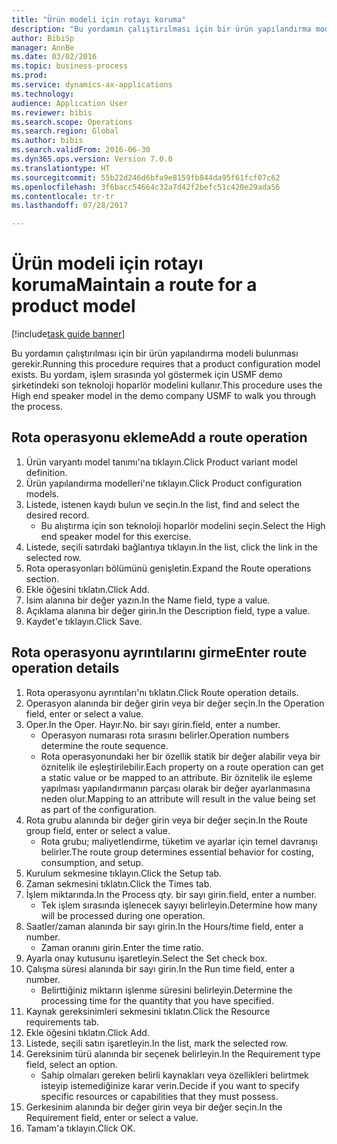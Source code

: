```yaml
--- 
title: "Ürün modeli için rotayı koruma"
description: "Bu yordamın çalıştırılması için bir ürün yapılandırma modeli bulunması gerekir."
author: BibiSp
manager: AnnBe
ms.date: 03/02/2016
ms.topic: business-process
ms.prod: 
ms.service: dynamics-ax-applications
ms.technology: 
audience: Application User
ms.reviewer: bibis
ms.search.scope: Operations
ms.search.region: Global
ms.author: bibis
ms.search.validFrom: 2016-06-30
ms.dyn365.ops.version: Version 7.0.0
ms.translationtype: HT
ms.sourcegitcommit: 55b22d246d6bfa9e8159fb844da95f61fcf07c62
ms.openlocfilehash: 3f6bacc54664c32a7d42f2befc51c420e29ada56
ms.contentlocale: tr-tr
ms.lasthandoff: 07/28/2017

---
```

# <a name="maintain-a-route-for-a-product-model"></a><span data-ttu-id="74883-103">Ürün modeli için rotayı koruma</span><span class="sxs-lookup"><span data-stu-id="74883-103">Maintain a route for a product model</span></span>

[!include[task guide banner](../../includes/task-guide-banner.md)]

<span data-ttu-id="74883-104">Bu yordamın çalıştırılması için bir ürün yapılandırma modeli bulunması gerekir.</span><span class="sxs-lookup"><span data-stu-id="74883-104">Running this procedure requires that a product configuration model exists.</span></span> <span data-ttu-id="74883-105">Bu yordam, işlem sırasında yol göstermek için USMF demo şirketindeki son teknoloji hoparlör modelini kullanır.</span><span class="sxs-lookup"><span data-stu-id="74883-105">This procedure uses the High end speaker model in the demo company USMF to walk you through the process.</span></span>


## <a name="add-a-route-operation"></a><span data-ttu-id="74883-106">Rota operasyonu ekleme</span><span class="sxs-lookup"><span data-stu-id="74883-106">Add a route operation</span></span>
1. <span data-ttu-id="74883-107">Ürün varyantı model tanımı'na tıklayın.</span><span class="sxs-lookup"><span data-stu-id="74883-107">Click Product variant model definition.</span></span>
2. <span data-ttu-id="74883-108">Ürün yapılandırma modelleri'ne tıklayın.</span><span class="sxs-lookup"><span data-stu-id="74883-108">Click Product configuration models.</span></span>
3. <span data-ttu-id="74883-109">Listede, istenen kaydı bulun ve seçin.</span><span class="sxs-lookup"><span data-stu-id="74883-109">In the list, find and select the desired record.</span></span>
    * <span data-ttu-id="74883-110">Bu alıştırma için son teknoloji hoparlör modelini seçin.</span><span class="sxs-lookup"><span data-stu-id="74883-110">Select the High end speaker model for this exercise.</span></span>  
4. <span data-ttu-id="74883-111">Listede, seçili satırdaki bağlantıya tıklayın.</span><span class="sxs-lookup"><span data-stu-id="74883-111">In the list, click the link in the selected row.</span></span>
5. <span data-ttu-id="74883-112">Rota operasyonları bölümünü genişletin.</span><span class="sxs-lookup"><span data-stu-id="74883-112">Expand the Route operations section.</span></span>
6. <span data-ttu-id="74883-113">Ekle öğesini tıklatın.</span><span class="sxs-lookup"><span data-stu-id="74883-113">Click Add.</span></span>
7. <span data-ttu-id="74883-114">İsim alanına bir değer yazın.</span><span class="sxs-lookup"><span data-stu-id="74883-114">In the Name field, type a value.</span></span>
8. <span data-ttu-id="74883-115">Açıklama alanına bir değer girin.</span><span class="sxs-lookup"><span data-stu-id="74883-115">In the Description field, type a value.</span></span>
9. <span data-ttu-id="74883-116">Kaydet'e tıklayın.</span><span class="sxs-lookup"><span data-stu-id="74883-116">Click Save.</span></span>

## <a name="enter-route-operation-details"></a><span data-ttu-id="74883-117">Rota operasyonu ayrıntılarını girme</span><span class="sxs-lookup"><span data-stu-id="74883-117">Enter route operation details</span></span>
1. <span data-ttu-id="74883-118">Rota operasyonu ayrıntıları'nı tıklatın.</span><span class="sxs-lookup"><span data-stu-id="74883-118">Click Route operation details.</span></span>
2. <span data-ttu-id="74883-119">Operasyon alanında bir değer girin veya bir değer seçin.</span><span class="sxs-lookup"><span data-stu-id="74883-119">In the Operation field, enter or select a value.</span></span>
3. <span data-ttu-id="74883-120">Oper.</span><span class="sxs-lookup"><span data-stu-id="74883-120">In the Oper.</span></span> <span data-ttu-id="74883-121">Hayır.</span><span class="sxs-lookup"><span data-stu-id="74883-121">No.</span></span> <span data-ttu-id="74883-122">bir sayı girin.</span><span class="sxs-lookup"><span data-stu-id="74883-122">field, enter a number.</span></span>
    * <span data-ttu-id="74883-123">Operasyon numarası rota sırasını belirler.</span><span class="sxs-lookup"><span data-stu-id="74883-123">Operation numbers determine the route sequence.</span></span>  
    * <span data-ttu-id="74883-124">Rota operasyonundaki her bir özellik statik bir değer alabilir veya bir öznitelik ile eşleştirilebilir.</span><span class="sxs-lookup"><span data-stu-id="74883-124">Each property on a route operation can get a static value or be mapped to an attribute.</span></span> <span data-ttu-id="74883-125">Bir öznitelik ile eşleme yapılması yapılandırmanın parçası olarak bir değer ayarlanmasına neden olur.</span><span class="sxs-lookup"><span data-stu-id="74883-125">Mapping to an attribute will result in the value being set as part of the configuration.</span></span>  
4. <span data-ttu-id="74883-126">Rota grubu alanında bir değer girin veya bir değer seçin.</span><span class="sxs-lookup"><span data-stu-id="74883-126">In the Route group field, enter or select a value.</span></span>
    * <span data-ttu-id="74883-127">Rota grubu; maliyetlendirme, tüketim ve ayarlar için temel davranışı belirler.</span><span class="sxs-lookup"><span data-stu-id="74883-127">The route group determines essential behavior for costing, consumption, and setup.</span></span>  
5. <span data-ttu-id="74883-128">Kurulum sekmesine tıklayın.</span><span class="sxs-lookup"><span data-stu-id="74883-128">Click the Setup tab.</span></span>
6. <span data-ttu-id="74883-129">Zaman sekmesini tıklatın.</span><span class="sxs-lookup"><span data-stu-id="74883-129">Click the Times tab.</span></span>
7. <span data-ttu-id="74883-130">İşlem miktarında.</span><span class="sxs-lookup"><span data-stu-id="74883-130">In the Process qty.</span></span> <span data-ttu-id="74883-131">bir sayı girin.</span><span class="sxs-lookup"><span data-stu-id="74883-131">field, enter a number.</span></span>
    * <span data-ttu-id="74883-132">Tek işlem sırasında işlenecek sayıyı belirleyin.</span><span class="sxs-lookup"><span data-stu-id="74883-132">Determine how many will be processed during one operation.</span></span>  
8. <span data-ttu-id="74883-133">Saatler/zaman alanında bir sayı girin.</span><span class="sxs-lookup"><span data-stu-id="74883-133">In the Hours/time field, enter a number.</span></span>
    * <span data-ttu-id="74883-134">Zaman oranını girin.</span><span class="sxs-lookup"><span data-stu-id="74883-134">Enter the time ratio.</span></span>  
9. <span data-ttu-id="74883-135">Ayarla onay kutusunu işaretleyin.</span><span class="sxs-lookup"><span data-stu-id="74883-135">Select the Set check box.</span></span>
10. <span data-ttu-id="74883-136">Çalışma süresi alanında bir sayı girin.</span><span class="sxs-lookup"><span data-stu-id="74883-136">In the Run time field, enter a number.</span></span>
    * <span data-ttu-id="74883-137">Belirttiğiniz miktarın işlenme süresini belirleyin.</span><span class="sxs-lookup"><span data-stu-id="74883-137">Determine the processing time for the quantity that you have specified.</span></span>  
11. <span data-ttu-id="74883-138">Kaynak gereksinimleri sekmesini tıklatın.</span><span class="sxs-lookup"><span data-stu-id="74883-138">Click the Resource requirements tab.</span></span>
12. <span data-ttu-id="74883-139">Ekle öğesini tıklatın.</span><span class="sxs-lookup"><span data-stu-id="74883-139">Click Add.</span></span>
13. <span data-ttu-id="74883-140">Listede, seçili satırı işaretleyin.</span><span class="sxs-lookup"><span data-stu-id="74883-140">In the list, mark the selected row.</span></span>
14. <span data-ttu-id="74883-141">Gereksinim türü alanında bir seçenek belirleyin.</span><span class="sxs-lookup"><span data-stu-id="74883-141">In the Requirement type field, select an option.</span></span>
    * <span data-ttu-id="74883-142">Sahip olmaları gereken belirli kaynakları veya özellikleri belirtmek isteyip istemediğinize karar verin.</span><span class="sxs-lookup"><span data-stu-id="74883-142">Decide if you want to specify specific resources or capabilities that they must possess.</span></span>  
15. <span data-ttu-id="74883-143">Gerkesinim alanında bir değer girin veya bir değer seçin.</span><span class="sxs-lookup"><span data-stu-id="74883-143">In the Requirement field, enter or select a value.</span></span>
16. <span data-ttu-id="74883-144">Tamam'a tıklayın.</span><span class="sxs-lookup"><span data-stu-id="74883-144">Click OK.</span></span>


